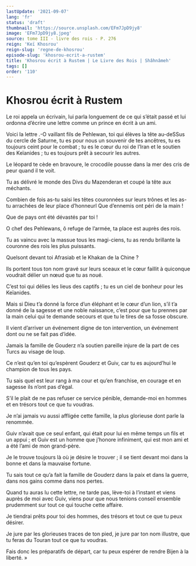 ```yaml
---
lastUpdate: '2021-09-07'
lang: 'fr'
status: 'draft'
thumbnail: 'https://source.unsplash.com/EFm7JpD9jy8'
image: 'EFm7JpD9jy8.jpeg'
source: tome III - livre des rois - P. 276
reign: 'Keï Khosrou'
reign-slug: 'regne-de-khosrou'
episode-slug: 'khosrou-ecrit-a-rustem'
title: 'Khosrou écrit à Rustem | Le Livre des Rois | Shâhnâmeh'
tags: []
order: '110'
---
```


<!-- LTeX: language=fr -->

# Khosrou écrit à Rustem

Le roi appela un écrivain, lui parla longuement de ce qui s’était passé et lui ordonna d’écrire une lettre comme un prince en écrit à un ami.

Voici la lettre .-O vaillant fils de Pehlewan, toi qui élèves la tête au-deSSus du cercle de Saturne, tu es pour nous un souvenir de tes ancêtres, tu es toujours ceint pour le combat ; tu es le cœur du roi de l’Iran et le soutien des Keïanides ; tu es toujours prêt à secourir les autres.

Le léopard te cède en bravoure, le crocodile pousse dans la mer des cris de peur quand il te voit.

Tu as délivré le monde des Divs du Mazenderan et coupé la tête aux méchants.

Combien de fois as-tu saisi les têtes couronnées sur leurs trônes et les as-tu arrachées de leur place d’honneurl Que d’ennemis ont péri de la main !

Que de pays ont été dévastés par toi !

O chef des Pehlewans, ô refuge de l’armée, ta place est auprès des rois.

Tu as vaincu avec la massue tous les magi-ciens, tu as rendu brillante la couronne des rois les plus puissants.

Quelsont devant toi Afrasiab et le Khakan de la Chine ?

Ils portent tous ton nom gravé sur leurs sceaux et le cœur faillit à quiconque voudrait délier un nœud que tu as noué.

C’est toi qui délies les lieus des captifs ; tu es un ciel de bonheur pour les Keïanides.

Mais si Dieu t’a donné la force d’un éléphant et le cœur d’un lion, s’il t’a donné de la sagesse et une noble naissance, c’est pour que tu prennes par la main celui qui te demande secours et que tu le tires de sa fosse obscure.

Il vient d’arriver un événement digne de ton intervention, un événement dont ou ne se fait pas d’idée.

Jamais la famille de Gouderz n’a soutien pareille injure de la part de ces Turcs au visage de loup.

Ce n’est qu’en toi qu’espèrent Gouderz et Guiv, car tu es aujourd’hui le champion de tous les pays.

Tu sais quel est leur rang à ma cour et qu’en franchise, en courage et en sagesse ils n’ont pas d’égal.

S’il le plait de ne pas refuser ce service pénible, demande-moi en hommes et en trésors tout ce que tu voudras.

Je n’ai jamais vu aussi affligée cette famille, la plus glorieuse dont parle la renommée.

Guiv n’avait que ce seul enfant, qui était pour lui en même temps un fils et un appui ; et Guiv est un homme que j’honore infiniment, qui est mon ami et a été l’ami de mon grand-père.

Je le trouve toujours là où je désire le trouver ; il se tient devant moi dans la bonne et dans la mauvaise fortune.

Tu sais tout ce qu’a fait la famille de Gouderz dans la paix et dans la guerre, dans nos gains comme dans nos pertes.

Quand tu auras lu cette lettre, ne tarde pas, lève-toi à l’instant et viens auprès de moi avec Guiv, viens pour que nous tenions conseil ensemble prudemment sur tout ce qui touche cette affaire.

Je tiendrai prêts pour toi des hommes, des trésors et tout ce que tu peux désirer.

Je jure par les glorieuses traces de ton pied, je jure par ton nom illustre, que tu feras du Touran tout ce que tu voudras.

Fais donc les préparatifs de départ, car tu peux espérer de rendre Bijen à la liberté. »

